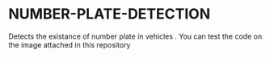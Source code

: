 # NUMBER-PLATE-DETECTION
Detects the existance of number plate in vehicles .
You can  test the code on the image attached in this repository
